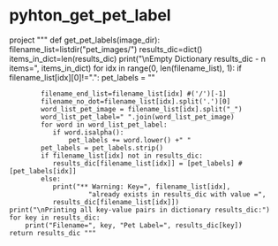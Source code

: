 # pyhton_get_pet_label
project
""" def get_pet_labels(image_dir):
    filename_list=listdir("pet_images/")
    results_dic=dict()
    items_in_dict=len(results_dic)
    print("\nEmpty Dictionary results_dic - n items=", items_in_dict)
    for idx in range(0, len(filename_list), 1):
        if filename_list[idx][0]!=".":
            pet_labels = "" 
            
            filename_end_list=filename_list[idx] #('/')[-1]
            filename_no_dot=filename_list[idx].split('.')[0]
            word_list_pet_image = filename_list[idx].split("_")
            word_list_pet_label=" ".join(word_list_pet_image)
            for word in word_list_pet_label:
               if word.isalpha():
                   pet_labels += word.lower() +" "
            pet_labels = pet_labels.strip()
            if filename_list[idx] not in results_dic:
               results_dic[filename_list[idx]] = [pet_labels] #[pet_labels[idx]]
            else:
               print("** Warning: Key=", filename_list[idx], 
                        "already exists in results_dic with value =", 
               results_dic[filename_list[idx]])
    print("\nPrinting all key-value pairs in dictionary results_dic:")
    for key in results_dic:
        print("Filename=", key, "Pet Label=", results_dic[key])
    return results_dic """

